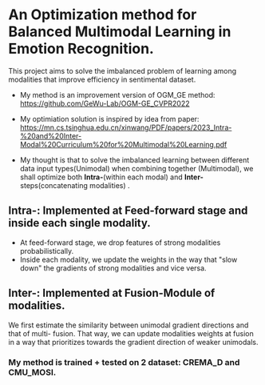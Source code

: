 # An Optimization method for Balanced Multimodal Learning in Emotion Recognition. 

This project aims to solve the imbalanced problem of learning among modalities that improve efficiency in sentimental dataset. 
* My method is an improvement version of OGM_GE method: https://github.com/GeWu-Lab/OGM-GE_CVPR2022
* My optimiation solution is inspired by idea from paper: 
https://mn.cs.tsinghua.edu.cn/xinwang/PDF/papers/2023_Intra-%20and%20Inter-Modal%20Curriculum%20for%20Multimodal%20Learning.pdf

* My thought is that to solve the imbalanced learning between different data input types(Unimodal) when combining together (Multimodal), we shall optimize both **Intra-**(within each modal) and **Inter-** steps(concatenating modalities) .

## Intra-: Implemented at Feed-forward stage and inside each single modality. 
* At feed-forward stage, we drop features of strong modalities probabilistically.
* Inside each modality, we update the weights in the way that "slow down" the gradients of strong modalities and vice versa.

## Inter-: Implemented at Fusion-Module of modalities.
We first estimate the similarity between unimodal gradient directions and that of multi- fusion. That way, we can update modalities weights at fusion in a way that prioritizes towards the gradient direction of weaker unimodals.

### My method is trained + tested on 2 dataset: CREMA_D and CMU_MOSI.
